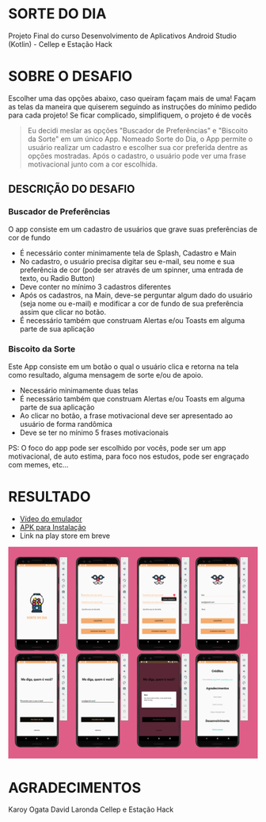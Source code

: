 # SORTE DO DIA

Projeto Final do curso Desenvolvimento de Aplicativos Android Studio (Kotlin) - Cellep e Estação Hack


# SOBRE O DESAFIO


Escolher uma das opções abaixo, caso queiram façam mais de uma!
Façam as telas da maneira que quiserem seguindo as instruções do mínimo pedido para cada projeto!
Se ficar complicado, simplifiquem, o projeto é de vocês


> Eu decidi meslar as opções "Buscador de Preferências" e "Biscoito da Sorte" em um único App.
> Nomeado Sorte do Dia, o App permite o usuário realizar um cadastro e escolher sua cor preferida dentre as opções mostradas.
> Após o cadastro, o usuário pode ver uma frase motivacional junto com a cor escolhida. 



## DESCRIÇÃO DO DESAFIO


### Buscador de Preferências 

O app consiste em um cadastro de usuários que grave suas preferências de cor de fundo
- É necessário conter minimamente tela de Splash, Cadastro e Main
- No cadastro, o usuário precisa digitar seu e-mail, seu nome e sua preferência de cor (pode ser através de um spinner, uma entrada de texto, ou Radio Button)
- Deve conter no mínimo 3 cadastros diferentes
- Após os cadastros, na Main, deve-se perguntar algum dado do usuário (seja nome ou e-mail) e modificar a cor de fundo de sua preferência assim que clicar no botão.
- É necessário também que construam Alertas e/ou Toasts em alguma parte de sua aplicação 

### Biscoito da Sorte

Este App consiste em um botão o qual o usuário clica e retorna na tela como resultado, alguma mensagem de sorte e/ou de apoio.
- Necessário minimamente duas telas
- É necessário também que construam Alertas e/ou Toasts em alguma parte de sua aplicação 
- Ao clicar no botão,  a frase motivacional deve ser apresentado ao usuário de forma randômica
- Deve se ter no mínimo 5 frases motivacionais

PS: O foco do app pode ser escolhido por vocês, pode ser um app motivacional, de auto estima, para foco nos estudos, pode ser engraçado com memes, etc...


# RESULTADO 

* [Vídeo do emulador](https://vimeo.com/439640596)
* [APK para Instalação](assets/app-debug.apk)
* Link na play store em breve

![](assets/projetoFinal.png)


# AGRADECIMENTOS

Karoy Ogata
David Laronda
Cellep e Estação Hack

